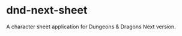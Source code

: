 dnd-next-sheet
==============

A character sheet application for Dungeons &amp; Dragons Next version.
